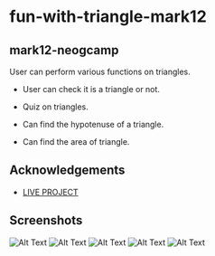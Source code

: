 # fun-with-triangle-mark12
## mark12-neogcamp


User can perform various functions on triangles.

- User can check it is a triangle or not.

- Quiz on triangles.

- Can find the hypotenuse of a triangle.

- Can find the area of triangle.

## Acknowledgements

* [LIVE PROJECT](https://fun-with-triangle-mark12.netlify.app/)


## Screenshots


![Alt Text](https://dev-to-uploads.s3.amazonaws.com/uploads/articles/dql6u5puqznabbf3i7va.png)
![Alt Text](https://dev-to-uploads.s3.amazonaws.com/uploads/articles/wkbauicisghfkn9bn89i.png)
![Alt Text](https://dev-to-uploads.s3.amazonaws.com/uploads/articles/27ixxey0x5ngqq7dv2sh.png)
![Alt Text](https://dev-to-uploads.s3.amazonaws.com/uploads/articles/vheqyrok3k1913dedo55.png)
![Alt Text](https://dev-to-uploads.s3.amazonaws.com/uploads/articles/oxc3nwkzib82o6bzpomt.png)
